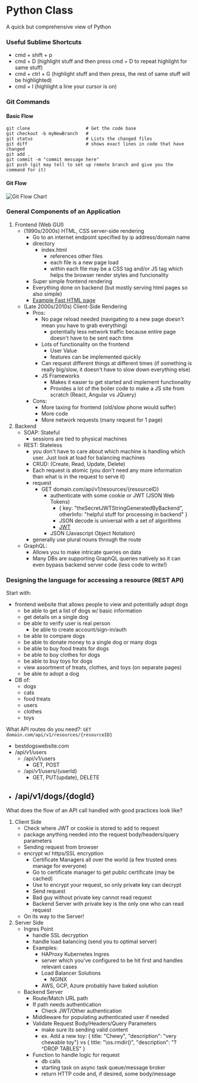 # Python Class
A quick but comprehensive view of Python

### Useful Sublime Shortcuts
* cmd + shift + p
* cmd + D (highlight stuff and then press cmd + D to repeat highlight for same stuff)
* cmd + ctrl + G (highlight stuff and then press, the rest of same stuff will be highlighted)
* cmd + l (highlight a line your cursor is on)

### Git Commands
#### Basic Flow
```
git clone                     # Get the code base
git checkout -b myNewBranch   # 
git status                    # Lists the changed files
git diff                      # shows exact lines in code that have changed
git add .                     
git commit -m "commit message here"
git push (git may tell to set up remote branch and give you the command for it)
```
#### Git Flow
![Git Flow Chart](https://wac-cdn.atlassian.com/dam/jcr:61ccc620-5249-4338-be66-94d563f2843c/05%20(2).svg?cdnVersion=766)

### General Components of an Application
1. Frontend (Web GUI)
	- (1990s/2000s) HTML, CSS server-side rendering
		- Go to an internet endpoint specified by ip address/domain name
		- directory
			- index.html
				- references other files
				- each file is a new page load
				- within each file may be a CSS tag and/or JS tag which helps the browser render styles and funcionality
		- Super simple frontend rendering
		- Everything done on backend (but mostly serving html pages so also simple)
		- [Example Fast HTML page](https://people.clarkson.edu/~gberry/tc391/ugly.html)
	- (Late 2000s/2010s) Client-Side Rendering
		- Pros:
			- No page reload needed (navigating to a new page doesn't mean you have to grab everything)
				- potentially less network traffic because entire page doesn't have to be sent each time
			- Lots of functionality on the frontend
				- User Value
				- features can be implemented quickly
			- Can request different things at different times
			(if something is really big/slow, it doesn't have to slow down everything else)
			- JS Frameworks
				- Makes it easier to get started and implement functionality
				- Provides a lot of the boiler code to make a JS site from scratch (React, Angular vs JQuery)
		- Cons:
			- More taxing for frontend (old/slow phone would suffer)
			- More code
			- More network requests (many request for 1 page)
2. Backend
	- SOAP: Stateful
		- sessions are tied to physical machines
	- REST: Stateless
		- you don't have to care about which machine is handling which user. Just look at load for balancing machines
		- CRUD: (Create, Read, Update, Delete)
		- Each request is atomic (you don't need any more information than what is in the request to serve it)
		- request
			- GET domain.com/api/v1/resources/{resourceID}
				- authenticate with some cookie or JWT (JSON Web Tokens)
					- { key: "theSecretJWTStringGeneratedByBackend", otherInfo: "helpful stuff for processing in backend" }
					- JSON decode is universal with a set of algorithms 
					- [JWT](https://jwt.io/)
				- JSON (Javascript Object Notation)
		- generally use plural nouns through the route
	- GraphQL:
		- Allows you to make intricate queries on data
		- Many DBs are supporting GraphQL queries natively so it can even bypass backend server code (less code to write!)


### Designing the language for accessing a resource (REST API)
Start with:
* frontend website that allows people to view and potentially adopt dogs
	- be able to get a list of dogs w/ basic information
	- get details on a single dog
	- be able to verify user is real person
		- be able to create account/sign-in/auth
	- be able to compare dogs
	- be able to donate money to a single dog or many dogs
	- be able to buy food treats for dogs
	- be able to buy clothes for dogs
	- be able to buy toys for dogs
	- view assortment of treats, clothes, and toys (on separate pages)
	- be able to adopt a dog
* DB of:
	- dogs
	- cats
	- food treats
	- users
	- clothes
	- toys

What API routes do you need?:
```GET domain.com/api/v1/resources/{resourceID}```
- bestdogswebsite.com
- /api/v1/users
	- /api/v1/users
		- GET, POST
	- /api/v1/users/{userId}
		- GET, PUT(update), DELETE
- /api/v1/dogs/{dogId}
	- 

What does the flow of an API call handled with good practices look like?
1. Client Side
	- Check where JWT or cookie is stored to add to request
	- package anything needed into the request body/headers/query parameters
	- Sending request from browser
	- encrypt w/ https/SSL encryption
		- Certificate Managers all over the world (a few trusted ones manage for everyone)
		- Go to certificate manager to get public certificate
		(may be cached)
		- Use to encrypt your request, so only private key can decrypt
		- Send request
		- Bad guy without private key cannot read request
		- Backend Server with private key is the only one who can read request
	- On its way to the Server!
2. Server Side
	- Ingres Point
		- handle SSL decryption
		- handle load balancing (send you to optimal server)
		- Examples:
			- HAProxy Kubernetes Ingres
			- server which you've configured to be hit first and handles relevant cases
			- Load Balancer Solutions
				- NGINX
			- AWS, GCP, Azure probably have baked solution
	- Backend Server
		- Route/Match URL path
		- If path needs authentication
			- Check JWT/Other authentication
		- Middleware for populating authenticated user if needed
		- Validate Request Body/Headers/Query Parameters
			- make sure its sending valid content
			- ex. Add a new toy: 
			{ title: "Chewy", "description": "very chewable toy"}
			vs
			{ title: "\os.rmdir()", "description": "?^DROP TABLES" }
		- Function to handle logic for request
			- db calls
			- starting task on async task queue/message broker
			- return HTTP code and, if desired, some body/message

























